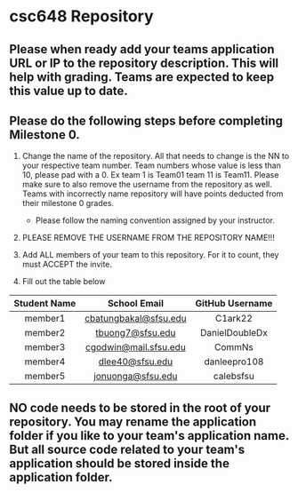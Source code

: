 # csc648 Repository

## Please when ready add your teams application URL or IP to the repository description. This will help with grading. Teams are expected to keep this value up to date.

## Please do the following steps before completing Milestone 0.
1. Change the name of the repository. All that needs to change is the NN to your respective team number. Team numbers whose value is less than 10, please pad with a 0. Ex team 1 is Team01 team 11 is Team11. Please make sure to also remove the username from the repository as well. Teams with incorrectly name repository will have points deducted from their milestone 0 grades.
      - Please follow the naming convention assigned by your instructor.

1. PLEASE REMOVE THE USERNAME FROM THE REPOSITORY NAME!!!

2. Add ALL members of your team to this repository. For it to count, they must ACCEPT the invite.

3. Fill out the table below


| Student Name | School Email           | GitHub Username |
|    :---:     |     :---:              |     :---:       |
| member1      | cbatungbakal@sfsu.edu  | C1ark22         |
| member2      | tbuong7@sfsu.edu       | DanielDoubleDx  |
| member3      | cgodwin@mail.sfsu.edu  | CommNs          |
| member4      | dlee40@sfsu.edu        | danleepro108    |
| member5      | jonuonga@sfsu.edu      | calebsfsu       |

## NO code needs to be stored in the root of your repository. You may rename the application folder if you like to your team's application name. But all source code related to your team's application should be stored inside the application folder.
